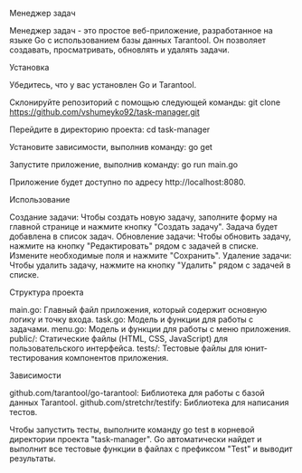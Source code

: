 Менеджер задач

Менеджер задач - это простое веб-приложение, разработанное на языке Go с использованием базы данных Tarantool. Он позволяет создавать, просматривать, обновлять и удалять задачи.

Установка

Убедитесь, что у вас установлен Go и Tarantool.

Склонируйте репозиторий с помощью следующей команды:
git clone https://github.com/vshumeyko92/task-manager.git

Перейдите в директорию проекта:
cd task-manager

Установите зависимости, выполнив команду:
go get

Запустите приложение, выполнив команду:
go run main.go

Приложение будет доступно по адресу http://localhost:8080.

Использование

Создание задачи: Чтобы создать новую задачу, заполните форму на главной странице и нажмите кнопку "Создать задачу". Задача будет добавлена в список задач.
Обновление задачи: Чтобы обновить задачу, нажмите на кнопку "Редактировать" рядом с задачей в списке. Измените необходимые поля и нажмите "Сохранить".
Удаление задачи: Чтобы удалить задачу, нажмите на кнопку "Удалить" рядом с задачей в списке.

Структура проекта

main.go: Главный файл приложения, который содержит основную логику и точку входа.
task.go: Модель и функции для работы с задачами.
menu.go: Модель и функции для работы с меню приложения.
public/: Статические файлы (HTML, CSS, JavaScript) для пользовательского интерфейса.
tests/: Тестовые файлы для юнит-тестирования компонентов приложения.

Зависимости

github.com/tarantool/go-tarantool: Библиотека для работы с базой данных Tarantool.
github.com/stretchr/testify: Библиотека для написания тестов.


Чтобы запустить тесты, выполните команду go test в корневой директории проекта "task-manager". Go автоматически найдет и выполнит все тестовые функции в файлах с префиксом "Test" и выводит результаты.
